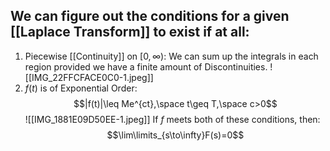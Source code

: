 ## We can figure out the conditions for a given [[Laplace Transform]] to exist if at all:

1. Piecewise [[Continuity]] on $[0,\infty)$: We can sum up the integrals in each region provided we have a finite amount of Discontinuities.
![[IMG_22FFCFACE0C0-1.jpeg]]
2. $f(t)$ is of Exponential Order: 
$$|f(t)|\leq Me^{ct},\space t\geq T,\space c>0$$
![[IMG_1881E09D50EE-1.jpeg]]
If $f$ meets both of these conditions, then:
$$\lim\limits_{s\to\infty}F(s)=0$$